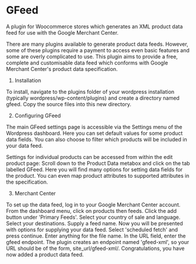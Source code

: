 # GFeed
A plugin for Woocommerce stores which generates an XML product data feed for use with the Google Merchant Center.

There are many plugins available to generate product data feeds. However, some of these plugins require a payment to access even basic features and some are overly complicated to use. This plugin aims to provide a free, complete and customisable data feed which conforms with Google Merchant Center's product data specification.

1. Installation

To install, navigate to the plugins folder of your wordpress installation (typically wordpress/wp-content/plugins) and create a directory named gfeed. Copy the source files into this new directory.

2. Configuring GFeed

The main GFeed settings page is accessible via the Settings menu of the Wordpress dashboard. Here you can set default values for some product data fields. You can also choose to filter which products will be included in your data feed.

Settings for individual products can be accessed from within the edit product page: Scroll down to the Product Data metabox and click on the tab labelled GFeed. Here you will find many options for setting data fields for the product. You can even map product attributes to supported attributes in the specification.

3. Merchant Center 

To set up the data feed, log in to your Google Merchant Center account. From the dashboard menu, click on products then feeds. Click the add button under 'Primary Feeds'. Select your country of sale and language. Select your destinations. Supply a feed name. Now you will be presented with options for supplying your data feed. Select 'scheduled fetch' and press continue. Enter anything for the file name. In the URL field, enter the gfeed endpoint. The plugin creates an endpoint named 'gfeed-xml', so your URL should be of the form, site_url/gfeed-xml/. Congratulations, you have now added a product data feed.

